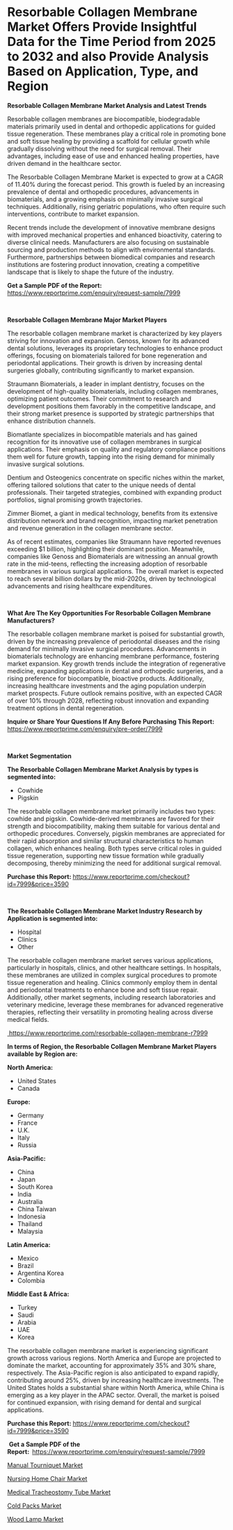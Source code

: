 <p><h1>Resorbable Collagen Membrane Market Offers Provide Insightful Data for the Time Period from 2025 to 2032 and also Provide Analysis Based on Application, Type, and Region</h1></p><p><strong>Resorbable Collagen Membrane Market Analysis and Latest Trends</strong></p>
<p><p>Resorbable collagen membranes are biocompatible, biodegradable materials primarily used in dental and orthopedic applications for guided tissue regeneration. These membranes play a critical role in promoting bone and soft tissue healing by providing a scaffold for cellular growth while gradually dissolving without the need for surgical removal. Their advantages, including ease of use and enhanced healing properties, have driven demand in the healthcare sector.</p><p>The Resorbable Collagen Membrane Market is expected to grow at a CAGR of 11.40% during the forecast period. This growth is fueled by an increasing prevalence of dental and orthopedic procedures, advancements in biomaterials, and a growing emphasis on minimally invasive surgical techniques. Additionally, rising geriatric populations, who often require such interventions, contribute to market expansion. </p><p>Recent trends include the development of innovative membrane designs with improved mechanical properties and enhanced bioactivity, catering to diverse clinical needs. Manufacturers are also focusing on sustainable sourcing and production methods to align with environmental standards. Furthermore, partnerships between biomedical companies and research institutions are fostering product innovation, creating a competitive landscape that is likely to shape the future of the industry.</p></p>
<p><strong>Get a Sample PDF of the Report:&nbsp;</strong> <a href="https://www.reportprime.com/enquiry/request-sample/7999?utm_campaign=1906&utm_medium=2&utm_source=Github&utm_content=ia&utm_term=19032025&utm_id=resorbable-collagen-membrane">https://www.reportprime.com/enquiry/request-sample/7999</a></p>
<p>&nbsp;</p>
<p><strong>Resorbable Collagen Membrane Major Market Players</strong></p>
<p><p>The resorbable collagen membrane market is characterized by key players striving for innovation and expansion. Genoss, known for its advanced dental solutions, leverages its proprietary technologies to enhance product offerings, focusing on biomaterials tailored for bone regeneration and periodontal applications. Their growth is driven by increasing dental surgeries globally, contributing significantly to market expansion.</p><p>Straumann Biomaterials, a leader in implant dentistry, focuses on the development of high-quality biomaterials, including collagen membranes, optimizing patient outcomes. Their commitment to research and development positions them favorably in the competitive landscape, and their strong market presence is supported by strategic partnerships that enhance distribution channels.</p><p>Biomatlante specializes in biocompatible materials and has gained recognition for its innovative use of collagen membranes in surgical applications. Their emphasis on quality and regulatory compliance positions them well for future growth, tapping into the rising demand for minimally invasive surgical solutions.</p><p>Dentium and Osteogenics concentrate on specific niches within the market, offering tailored solutions that cater to the unique needs of dental professionals. Their targeted strategies, combined with expanding product portfolios, signal promising growth trajectories.</p><p>Zimmer Biomet, a giant in medical technology, benefits from its extensive distribution network and brand recognition, impacting market penetration and revenue generation in the collagen membrane sector.</p><p>As of recent estimates, companies like Straumann have reported revenues exceeding $1 billion, highlighting their dominant position. Meanwhile, companies like Genoss and Biomaterials are witnessing an annual growth rate in the mid-teens, reflecting the increasing adoption of resorbable membranes in various surgical applications. The overall market is expected to reach several billion dollars by the mid-2020s, driven by technological advancements and rising healthcare expenditures.</p></p>
<p>&nbsp;</p>
<p><strong>What Are The Key Opportunities For Resorbable Collagen Membrane Manufacturers?</strong></p>
<p><p>The resorbable collagen membrane market is poised for substantial growth, driven by the increasing prevalence of periodontal diseases and the rising demand for minimally invasive surgical procedures. Advancements in biomaterials technology are enhancing membrane performance, fostering market expansion. Key growth trends include the integration of regenerative medicine, expanding applications in dental and orthopedic surgeries, and a rising preference for biocompatible, bioactive products. Additionally, increasing healthcare investments and the aging population underpin market prospects. Future outlook remains positive, with an expected CAGR of over 10% through 2028, reflecting robust innovation and expanding treatment options in dental regeneration.</p></p>
<p><strong>Inquire or Share Your Questions If Any Before Purchasing This Report:</strong> <a href="https://www.reportprime.com/enquiry/pre-order/7999?utm_campaign=1906&utm_medium=2&utm_source=Github&utm_content=ia&utm_term=19032025&utm_id=resorbable-collagen-membrane">https://www.reportprime.com/enquiry/pre-order/7999</a></p>
<p>&nbsp;</p>
<p><strong>Market Segmentation</strong></p>
<p><strong>The Resorbable Collagen Membrane Market Analysis by types is segmented into:</strong></p>
<p><ul><li>Cowhide</li><li>Pigskin</li></ul></p>
<p><p>The resorbable collagen membrane market primarily includes two types: cowhide and pigskin. Cowhide-derived membranes are favored for their strength and biocompatibility, making them suitable for various dental and orthopedic procedures. Conversely, pigskin membranes are appreciated for their rapid absorption and similar structural characteristics to human collagen, which enhances healing. Both types serve critical roles in guided tissue regeneration, supporting new tissue formation while gradually decomposing, thereby minimizing the need for additional surgical removal.</p></p>
<p><strong>Purchase this Report:&nbsp;</strong><a href="https://www.reportprime.com/checkout?id=7999&price=3590&utm_campaign=1906&utm_medium=2&utm_source=Github&utm_content=ia&utm_term=19032025&utm_id=resorbable-collagen-membrane">https://www.reportprime.com/checkout?id=7999&price=3590</a></p>
<p>&nbsp;</p>
<p><strong>The Resorbable Collagen Membrane Market Industry Research by Application is segmented into:</strong></p>
<p><ul><li>Hospital</li><li>Clinics</li><li>Other</li></ul></p>
<p><p>The resorbable collagen membrane market serves various applications, particularly in hospitals, clinics, and other healthcare settings. In hospitals, these membranes are utilized in complex surgical procedures to promote tissue regeneration and healing. Clinics commonly employ them in dental and periodontal treatments to enhance bone and soft tissue repair. Additionally, other market segments, including research laboratories and veterinary medicine, leverage these membranes for advanced regenerative therapies, reflecting their versatility in promoting healing across diverse medical fields.</p></p>
<p><a href="https://www.reportprime.com/resorbable-collagen-membrane-r7999?utm_campaign=1906&utm_medium=2&utm_source=Github&utm_content=ia&utm_term=19032025&utm_id=resorbable-collagen-membrane">&nbsp;https://www.reportprime.com/resorbable-collagen-membrane-r7999</a></p>
<p><strong>In terms of Region, the Resorbable Collagen Membrane Market Players available by Region are:</strong></p>
<p>
    <p> <strong> North America: </strong>
        <ul>
            <li>United States</li>
            <li>Canada</li>
        </ul>
        </p> 
    <p> <strong> Europe: </strong>
        <ul>
            <li>Germany</li>
            <li>France</li>
            <li>U.K.</li>
            <li>Italy</li>
            <li>Russia</li>
        </ul>
        </p> 
    <p> <strong> Asia-Pacific: </strong>
        <ul>
            <li>China</li>
            <li>Japan</li>
            <li>South Korea</li>
            <li>India</li>
            <li>Australia</li>
            <li>China Taiwan</li>
            <li>Indonesia</li>
            <li>Thailand</li>
            <li>Malaysia</li>
        </ul>
        </p> 
    <p> <strong> Latin America: </strong>
        <ul>
            <li>Mexico</li>
            <li>Brazil</li>
            <li>Argentina Korea</li>
            <li>Colombia</li>
        </ul>
        </p> 
    <p> <strong> Middle East & Africa: </strong>
        <ul>
            <li>Turkey</li>
            <li>Saudi</li>
            <li>Arabia</li>
            <li>UAE</li>
            <li>Korea</li>
        </ul>
    </p>
    </p>
<p><p>The resorbable collagen membrane market is experiencing significant growth across various regions. North America and Europe are projected to dominate the market, accounting for approximately 35% and 30% share, respectively. The Asia-Pacific region is also anticipated to expand rapidly, contributing around 25%, driven by increasing healthcare investments. The United States holds a substantial share within North America, while China is emerging as a key player in the APAC sector. Overall, the market is poised for continued expansion, with rising demand for dental and surgical applications.</p></p>
<p><strong>Purchase this Report: </strong><a href="https://www.reportprime.com/checkout?id=7999&price=3590&utm_campaign=1906&utm_medium=2&utm_source=Github&utm_content=ia&utm_term=19032025&utm_id=resorbable-collagen-membrane">https://www.reportprime.com/checkout?id=7999&price=3590</a></p>
<p>&nbsp;<strong>Get a Sample PDF of the Report:&nbsp;&nbsp;</strong><a href="https://www.reportprime.com/enquiry/request-sample/7999?utm_campaign=1906&utm_medium=2&utm_source=Github&utm_content=ia&utm_term=19032025&utm_id=resorbable-collagen-membrane">https://www.reportprime.com/enquiry/request-sample/7999</a></p>
<p><strong></strong></p>
<p><p><a href="https://github.com/cherrivacius/Market-Research-Report-List-1/blob/main/manual-tourniquet-market.md?utm_campaign=1906&utm_medium=2&utm_source=Github&utm_content=ia&utm_term=19032025&utm_id=resorbable-collagen-membrane">Manual Tourniquet Market</a></p><p><a href="https://github.com/omduthkevork/Market-Research-Report-List-1/blob/main/nursing-home-chair-market.md?utm_campaign=1906&utm_medium=2&utm_source=Github&utm_content=ia&utm_term=19032025&utm_id=resorbable-collagen-membrane">Nursing Home Chair Market</a></p><p><a href="https://github.com/rakowpleetj1/Market-Research-Report-List-1/blob/main/medical-tracheostomy-tube-market.md?utm_campaign=1906&utm_medium=2&utm_source=Github&utm_content=ia&utm_term=19032025&utm_id=resorbable-collagen-membrane">Medical Tracheostomy Tube Market</a></p><p><a href="https://github.com/mcveathuane2/Market-Research-Report-List-1/blob/main/cold-packs-market.md?utm_campaign=1906&utm_medium=2&utm_source=Github&utm_content=ia&utm_term=19032025&utm_id=resorbable-collagen-membrane">Cold Packs Market</a></p><p><a href="https://github.com/akramisabtu/Market-Research-Report-List-1/blob/main/wood-lamp-market.md?utm_campaign=1906&utm_medium=2&utm_source=Github&utm_content=ia&utm_term=19032025&utm_id=resorbable-collagen-membrane">Wood Lamp Market</a></p></p>